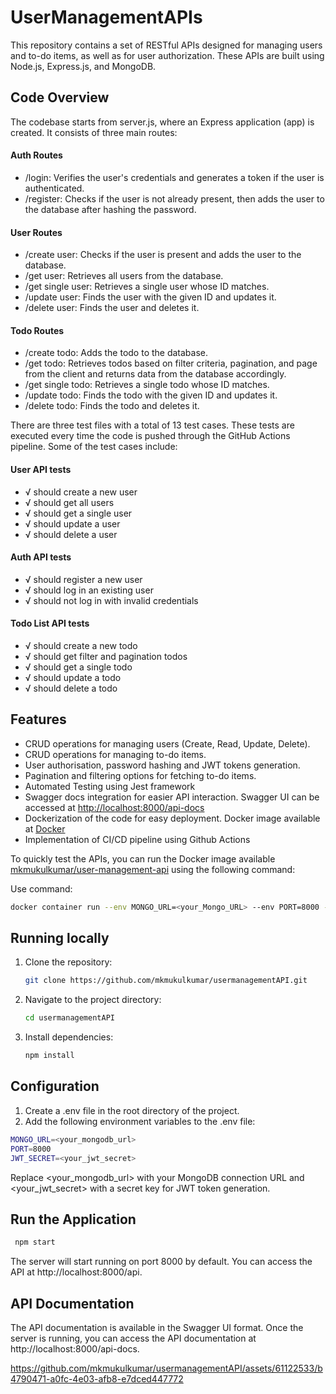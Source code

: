 # UserManagementAPIs

This repository contains a set of RESTful APIs designed for managing users and to-do items, as well as for user authorization. These APIs are built using Node.js, Express.js, and MongoDB.

## Code Overview
The codebase starts from server.js, where an Express application (app) is created. It consists of three main routes:
#### Auth Routes
- /login: Verifies the user's credentials and generates a token if the user is authenticated.
- /register: Checks if the user is not already present, then adds the user to the database after hashing the password.

#### User Routes
- /create user: Checks if the user is present and adds the user to the database.
- /get user: Retrieves all users from the database.
- /get single user: Retrieves a single user whose ID matches.
- /update user: Finds the user with the given ID and updates it.
- /delete user: Finds the user and deletes it.

#### Todo Routes
- /create todo: Adds the todo to the database.
- /get todo: Retrieves todos based on filter criteria, pagination, and page from the client and returns data from the database accordingly.
- /get single todo: Retrieves a single todo whose ID matches.
- /update todo: Finds the todo with the given ID and updates it.
- /delete todo: Finds the todo and deletes it. 

There are three test files with a total of 13 test cases. These tests are executed every time the code is pushed through the GitHub Actions pipeline. Some of the test cases include:
#### User API tests
-    √ should create a new user
-    √ should get all users                                                    
-    √ should get a single user                                                
-    √ should update a user                                                 
-    √ should delete a user                                                  
#### Auth API tests                                                                           
-    √ should register a new user                                            
-    √ should log in an existing user                                         
-    √ should not log in with invalid credentials                             
#### Todo List API tests                                                                 
-    √ should create a new todo                                                
-    √ should get filter and pagination todos                                                 
-    √ should get a single todo                                        
-    √ should update a todo                                                
-    √ should delete a todo 

  

## Features

- CRUD operations for managing users (Create, Read, Update, Delete).
- CRUD operations for managing to-do items.
- User authorisation, password hashing and JWT tokens generation.
- Pagination and filtering options for fetching to-do items.
- Automated Testing using Jest framework 
- Swagger docs integration for easier API interaction. Swagger UI can be accessed at [http://localhost:8000/api-docs](http://localhost:8000/api-docs)
- Dockerization of the code for easy deployment. Docker image available at  [Docker](https://hub.docker.com/repository/docker/mkmukulkumar/user-management-api/general)
- Implementation of CI/CD pipeline using Github Actions
  
To quickly test the APIs, you can run the Docker image available  [mkmukulkumar/user-management-api](https://hub.docker.com/repository/docker/mkmukulkumar/user-management-api/general) using the following command:

Use command:
```bash
docker container run --env MONGO_URL=<your_Mongo_URL> --env PORT=8000 --env JWT_SECRET=<JWTsecret> -p 8000:8000 mkmukulkumar/user-management-api
```

## Running locally
1. Clone the repository:

   ```bash
   git clone https://github.com/mkmukulkumar/usermanagementAPI.git
   ```
2. Navigate to the project directory:
   ```bash
   cd usermanagementAPI
   ```
3. Install dependencies:
   ```bash
   npm install
   ```
   
## Configuration
1. Create a .env file in the root directory of the project.
2. Add the following environment variables to the .env file:
  ```bash
  MONGO_URL=<your_mongodb_url>
  PORT=8000
  JWT_SECRET=<your_jwt_secret>
  ```
Replace <your_mongodb_url> with your MongoDB connection URL and <your_jwt_secret> with a secret key for JWT token generation.

## Run the Application
  ```bash
   npm start
  ```
The server will start running on port 8000 by default. You can access the API at http://localhost:8000/api.

## API Documentation
The API documentation is available in the Swagger UI format. Once the server is running, you can access the API documentation at http://localhost:8000/api-docs.

https://github.com/mkmukulkumar/usermanagementAPI/assets/61122533/b4790471-a0fc-4e03-afb8-e7dced447772



